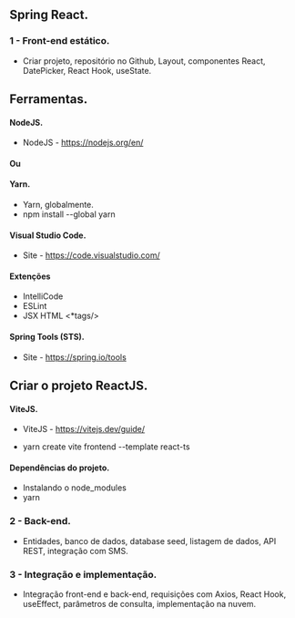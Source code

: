 ## Spring React.
### 1 - Front-end estático.
- Criar projeto, repositório no Github, Layout, componentes React, DatePicker, React Hook, useState.

## Ferramentas.
#### NodeJS.
- NodeJS - https://nodejs.org/en/

#### Ou

#### Yarn.
- Yarn, globalmente. 
- npm install --global yarn

#### Visual Studio Code.
- Site - https://code.visualstudio.com/

#### Extenções 
- IntelliCode
- ESLint
- JSX HTML <*tags/>

#### Spring Tools (STS).
- Site - https://spring.io/tools


## Criar o projeto ReactJS.
#### ViteJS.
- ViteJS - https://vitejs.dev/guide/

- yarn create vite frontend --template react-ts

#### Dependências do projeto.
- Instalando o node_modules
- yarn


### 2 - Back-end.
- Entidades, banco de dados, database seed, listagem de dados, API REST, integração com SMS.

### 3 - Integração e implementação.
- Integração front-end e back-end, requisições com Axios, React Hook, useEffect, parâmetros de consulta, implementação na nuvem.